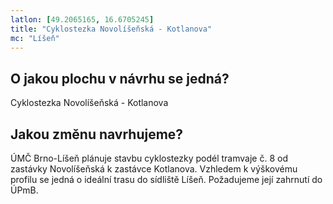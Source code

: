 ```yaml
---
latlon: [49.2065165, 16.6705245]
title: "Cyklostezka Novolíšeňská - Kotlanova"
mc: "Líšeň"
---
```


## O jakou plochu v návrhu se jedná?

Cyklostezka Novolíšeňská - Kotlanova

## Jakou změnu navrhujeme?

ÚMČ Brno-Líšeň plánuje stavbu cyklostezky podél tramvaje č. 8 od zastávky Novolíšeňská k zastávce Kotlanova. Vzhledem k výškovému profilu se jedná o ideální trasu do sídliště Líšeň. Požadujeme její zahrnutí do ÚPmB.
